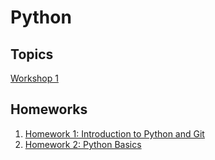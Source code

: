 # Python

## Topics
[Workshop 1](./docs/workshop_1.md)


## Homeworks

1. [Homework 1: Introduction to Python and Git](./docs/homework_1.md)
2. [Homework 2: Python Basics](./docs/homework_2.md)

